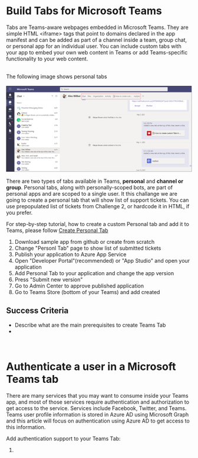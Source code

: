 # Build Tabs for Microsoft Teams

Tabs are Teams-aware webpages embedded in Microsoft Teams. They are simple HTML <iframe\> tags that point to domains declared in the app manifest and can be added as part of a channel inside a team, group chat, or personal app for an individual user. You can include custom tabs with your app to embed your own web content in Teams or add Teams-specific functionality to your web content.
<br/><br/>

The following image shows personal tabs<br/><br/>
![The San Juan Mountains are beautiful!](/img/personaltab.png "Teams Tab")



There are two types of tabs available in Teams, **personal** and **channel or group**. Personal tabs, along with personally-scoped bots, are part of personal apps and are scoped to a single user. It this challange we are going to create a personal tab that will show list of support tickets. You can use prepopulated list of tickets from Challenge 2, or hardcode it in HTML, if you prefer.

For step-by-step tutorial, how to create a custom Personal tab and add it to Teams, please follow  [Create Personal Tab](https://docs.microsoft.com/en-us/microsoftteams/platform/tabs/how-to/create-personal-tab?tabs=aspnetcore)


1. Download sample app from github or create from scratch 
2. Change "Personl Tab" page to show list of submitted tickets
3. Publish your application to Azure App Service
4. Open "Developer Portal"(recommended) or "App Studio" and open your application
5. Add Personal Tab to your application and change the app version
6. Press "Submit new version"
7. Go to Admin Center to approve published application
8. Go to Teams Store (bottom of your Teams) and add created 

## Success Criteria
* Describe what are the main prerequisites to create Teams Tab
* 



<br/>

# Authenticate a user in a Microsoft Teams tab

There are many services that you may want to consume inside your Teams app, and most of those services require authentication and authorization to get access to the service. Services include Facebook, Twitter, and Teams. Teams user profile information is stored in Azure AD using Microsoft Graph and this article will focus on authentication using Azure AD to get access to this information.

Add authentication support to your Teams Tab:

1. 